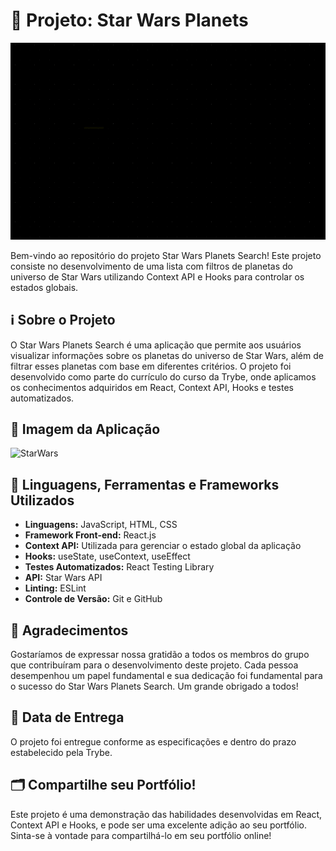 # 🚀 Projeto: Star Wars Planets

![StarWars](src/projectIntro.gif)

Bem-vindo ao repositório do projeto Star Wars Planets Search! Este projeto consiste no desenvolvimento de uma lista com filtros de planetas do universo de Star Wars utilizando Context API e Hooks para controlar os estados globais.

## ℹ️ Sobre o Projeto

O Star Wars Planets Search é uma aplicação que permite aos usuários visualizar informações sobre os planetas do universo de Star Wars, além de filtrar esses planetas com base em diferentes critérios. O projeto foi desenvolvido como parte do currículo do curso da Trybe, onde aplicamos os conhecimentos adquiridos em React, Context API, Hooks e testes automatizados.

## 📸 Imagem da Aplicação

![StarWars](req-9.gif)

## 🔧 Linguagens, Ferramentas e Frameworks Utilizados

- **Linguagens:** JavaScript, HTML, CSS
- **Framework Front-end:** React.js
- **Context API:** Utilizada para gerenciar o estado global da aplicação
- **Hooks:** useState, useContext, useEffect
- **Testes Automatizados:** React Testing Library
- **API:** Star Wars API
- **Linting:** ESLint
- **Controle de Versão:** Git e GitHub

## 🙏 Agradecimentos

Gostaríamos de expressar nossa gratidão a todos os membros do grupo que contribuíram para o desenvolvimento deste projeto. Cada pessoa desempenhou um papel fundamental e sua dedicação foi fundamental para o sucesso do Star Wars Planets Search. Um grande obrigado a todos!

## 📆 Data de Entrega

O projeto foi entregue conforme as especificações e dentro do prazo estabelecido pela Trybe.

## 🗂️ Compartilhe seu Portfólio!

Este projeto é uma demonstração das habilidades desenvolvidas em React, Context API e Hooks, e pode ser uma excelente adição ao seu portfólio. Sinta-se à vontade para compartilhá-lo em seu portfólio online!

